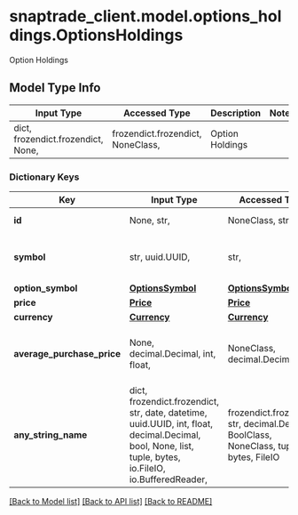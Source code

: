 # snaptrade_client.model.options_holdings.OptionsHoldings

Option Holdings

## Model Type Info
Input Type | Accessed Type | Description | Notes
------------ | ------------- | ------------- | -------------
dict, frozendict.frozendict, None,  | frozendict.frozendict, NoneClass,  | Option Holdings | 

### Dictionary Keys
Key | Input Type | Accessed Type | Description | Notes
------------ | ------------- | ------------- | ------------- | -------------
**id** | None, str,  | NoneClass, str,  | Options information | [optional] 
**symbol** | str, uuid.UUID,  | str,  |  | [optional] value must be a uuid
**option_symbol** | [**OptionsSymbol**](OptionsSymbol.md) | [**OptionsSymbol**](OptionsSymbol.md) |  | [optional] 
**price** | [**Price**](Price.md) | [**Price**](Price.md) |  | [optional] 
**currency** | [**Currency**](Currency.md) | [**Currency**](Currency.md) |  | [optional] 
**average_purchase_price** | None, decimal.Decimal, int, float,  | NoneClass, decimal.Decimal,  | Average purchase price for this position | [optional] 
**any_string_name** | dict, frozendict.frozendict, str, date, datetime, uuid.UUID, int, float, decimal.Decimal, bool, None, list, tuple, bytes, io.FileIO, io.BufferedReader,  | frozendict.frozendict, str, decimal.Decimal, BoolClass, NoneClass, tuple, bytes, FileIO | any string name can be used but the value must be the correct type | [optional]

[[Back to Model list]](../../README.md#documentation-for-models) [[Back to API list]](../../README.md#documentation-for-api-endpoints) [[Back to README]](../../README.md)

